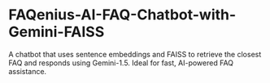 # FAQenius-AI-FAQ-Chatbot-with-Gemini-FAISS
A chatbot that uses sentence embeddings and FAISS to retrieve the closest FAQ and responds using Gemini-1.5. Ideal for fast, AI-powered FAQ assistance.
